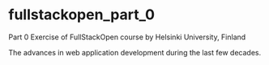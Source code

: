 # fullstackopen_part_0

Part 0 Exercise of FullStackOpen course by Helsinki University, Finland

The advances in web application development during the last few decades.
